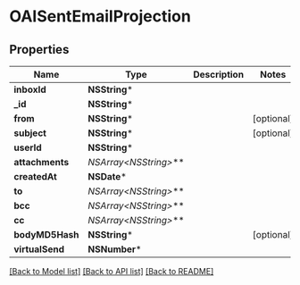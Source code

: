 # OAISentEmailProjection

## Properties
Name | Type | Description | Notes
------------ | ------------- | ------------- | -------------
**inboxId** | **NSString*** |  | 
**_id** | **NSString*** |  | 
**from** | **NSString*** |  | [optional] 
**subject** | **NSString*** |  | [optional] 
**userId** | **NSString*** |  | 
**attachments** | **NSArray&lt;NSString*&gt;*** |  | 
**createdAt** | **NSDate*** |  | 
**to** | **NSArray&lt;NSString*&gt;*** |  | 
**bcc** | **NSArray&lt;NSString*&gt;*** |  | 
**cc** | **NSArray&lt;NSString*&gt;*** |  | 
**bodyMD5Hash** | **NSString*** |  | [optional] 
**virtualSend** | **NSNumber*** |  | 

[[Back to Model list]](../README#documentation-for-models) [[Back to API list]](../README#documentation-for-api-endpoints) [[Back to README]](../README)


